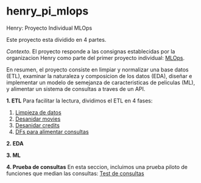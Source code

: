 # henry_pi_mlops
 Henry: Proyecto Individual MLOps

 Este proyecto esta dividido en 4 partes.

*Contexto.* El proyecto responde a las consignas establecidas por la organizacion Henry como parte del primer proyecto individual: [MLOps](https://github.com/soyHenry/PI_ML_OPS).

En resumen, el proyecto consiste en limpiar y normalizar una base datos (ETL), examinar la naturaleza y composicion de los datos (EDA), diseñar e implementar un modelo de semejanza de caracteristicas de peliculas (ML), y alimentar un sistema de consultas a traves de un API.

**1. ETL**
Para facilitar la lectura, dividimos el ETL en 4 fases:
1. [Limpieza de datos](data_processing/01_etl_movies_subset_limpiar.ipynb)
2. [Desanidar movies](data_processing/02_etl_movies_desanidar_v3.ipynb)
3. [Desanidar credits](data_processing/03_etl_credits_desanidar_v3.ipynb)
4. [DFs para alimentar consultas](data_processing/04_etl_merge_datafinal.ipynb)

**2. EDA**

**3. ML**

**4. Prueba de consultas**
En esta seccion, incluimos una prueba piloto de funciones que median las consultas: [Test de consultas](data_processing/06_test_funciones.ipynb)